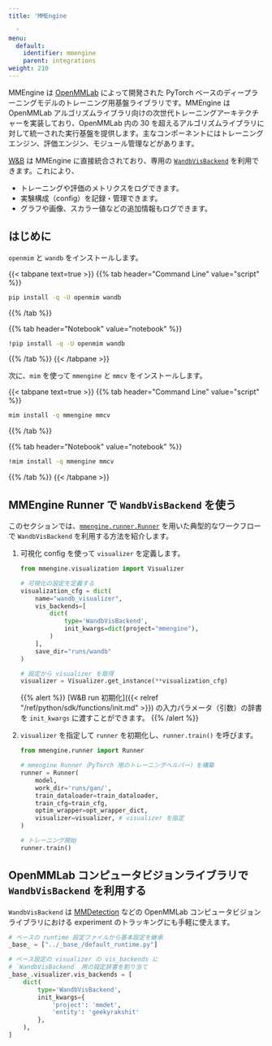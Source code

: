 ```yaml
---
title: 'MMEngine

  '
menu:
  default:
    identifier: mmengine
    parent: integrations
weight: 210
---
```


MMEngine は [OpenMMLab](https://github.com/open-mmlab) によって開発された PyTorch ベースのディープラーニングモデルのトレーニング用基盤ライブラリです。MMEngine は OpenMMLab アルゴリズムライブラリ向けの次世代トレーニングアーキテクチャーを実装しており、OpenMMLab 内の 30 を超えるアルゴリズムライブラリに対して統一された実行基盤を提供します。主なコンポーネントにはトレーニングエンジン、評価エンジン、モジュール管理などがあります。

[W&B](https://wandb.ai/site) は MMEngine に直接統合されており、専用の [`WandbVisBackend`](https://mmengine.readthedocs.io/en/latest/api/generated/mmengine.visualization.WandbVisBackend.html#mmengine.visualization.WandbVisBackend) を利用できます。これにより、
- トレーニングや評価のメトリクスをログできます。
- 実験構成（config）を記録・管理できます。
- グラフや画像、スカラー値などの追加情報もログできます。

## はじめに

`openmim` と `wandb` をインストールします。

{{< tabpane text=true >}}
{{% tab header="Command Line" value="script" %}}

``` bash
pip install -q -U openmim wandb
```

{{% /tab %}}

{{% tab header="Notebook" value="notebook" %}}

``` bash
!pip install -q -U openmim wandb
```

{{% /tab %}}
{{< /tabpane >}}

次に、`mim` を使って `mmengine` と `mmcv` をインストールします。

{{< tabpane text=true >}}
{{% tab header="Command Line" value="script" %}}

``` bash
mim install -q mmengine mmcv
```

{{% /tab %}}

{{% tab header="Notebook" value="notebook" %}}

``` bash
!mim install -q mmengine mmcv
```

{{% /tab %}}
{{< /tabpane >}}

## MMEngine Runner で `WandbVisBackend` を使う

このセクションでは、[`mmengine.runner.Runner`](https://mmengine.readthedocs.io/en/latest/api/generated/mmengine.runner.Runner.html#mmengine.runner.Runner) を用いた典型的なワークフローで `WandbVisBackend` を利用する方法を紹介します。

1. 可視化 config を使って `visualizer` を定義します。

    ```python
    from mmengine.visualization import Visualizer

    # 可視化の設定を定義する
    visualization_cfg = dict(
        name="wandb_visualizer",
        vis_backends=[
            dict(
                type='WandbVisBackend',
                init_kwargs=dict(project="mmengine"),
            )
        ],
        save_dir="runs/wandb"
    )

    # 設定から visualizer を取得
    visualizer = Visualizer.get_instance(**visualization_cfg)
    ```

    {{% alert %}}
    [W&B run 初期化]({{< relref "/ref/python/sdk/functions/init.md" >}}) の入力パラメータ（引数）の辞書を `init_kwargs` に渡すことができます。
    {{% /alert %}}

2. `visualizer` を指定して `runner` を初期化し、`runner.train()` を呼びます。

    ```python
    from mmengine.runner import Runner

    # mmengine Runner（PyTorch 用のトレーニングヘルパー）を構築
    runner = Runner(
        model,
        work_dir='runs/gan/',
        train_dataloader=train_dataloader,
        train_cfg=train_cfg,
        optim_wrapper=opt_wrapper_dict,
        visualizer=visualizer, # visualizer を指定
    )

    # トレーニング開始
    runner.train()
    ```

## OpenMMLab コンピュータビジョンライブラリで `WandbVisBackend` を利用する

`WandbVisBackend` は [MMDetection](https://mmdetection.readthedocs.io/) などの OpenMMLab コンピュータビジョンライブラリにおける experiment のトラッキングにも手軽に使えます。

```python
# ベースの runtime 設定ファイルから基本設定を継承
_base_ = ["../_base_/default_runtime.py"]

# ベース設定の visualizer の vis_backends に
# `WandbVisBackend` 用の設定辞書を割り当て
_base_.visualizer.vis_backends = [
    dict(
        type='WandbVisBackend',
        init_kwargs={
            'project': 'mmdet',
            'entity': 'geekyrakshit'
        },
    ),
]
```